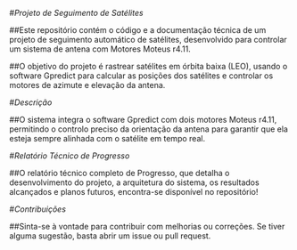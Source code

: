#*Projeto de Seguimento de Satélites*

##Este repositório contém o código e a documentação técnica de um projeto de seguimento automático de satélites, desenvolvido para controlar um sistema de antena com Motores Moteus r4.11. 

##O objetivo do projeto é rastrear satélites em órbita baixa (LEO), usando o software Gpredict para calcular as posições dos satélites e controlar os motores de azimute e elevação da antena.

#*Descrição*

##O sistema integra o software Gpredict com dois motores Moteus r4.11, permitindo o controlo preciso da orientação da antena para garantir que ela esteja sempre alinhada com o satélite em tempo real.

#*Relatório Técnico de Progresso*

##O relatório técnico completo de Progresso, que detalha o desenvolvimento do projeto, a arquitetura do sistema, os resultados alcançados e planos futuros, encontra-se disponível no repositório!

#*Contribuições*

##Sinta-se à vontade para contribuir com melhorias ou correções. Se tiver alguma sugestão, basta abrir um issue ou pull request.
